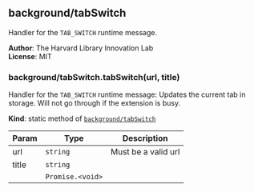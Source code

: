 <a name="module_background/tabSwitch"></a>

## background/tabSwitch
Handler for the `TAB_SWITCH` runtime message.

**Author**: The Harvard Library Innovation Lab  
**License**: MIT  
<a name="module_background/tabSwitch.tabSwitch"></a>

### background/tabSwitch.tabSwitch(url, title)
Handler for the `TAB_SWITCH` runtime message:
Updates the current tab in storage.
Will not go through if the extension is busy.

**Kind**: static method of [<code>background/tabSwitch</code>](#module_background/tabSwitch)  

| Param | Type | Description |
| --- | --- | --- |
| url | <code>string</code> | Must be a valid url |
| title | <code>string</code> |  |
|  | <code>Promise.&lt;void&gt;</code> |  |


